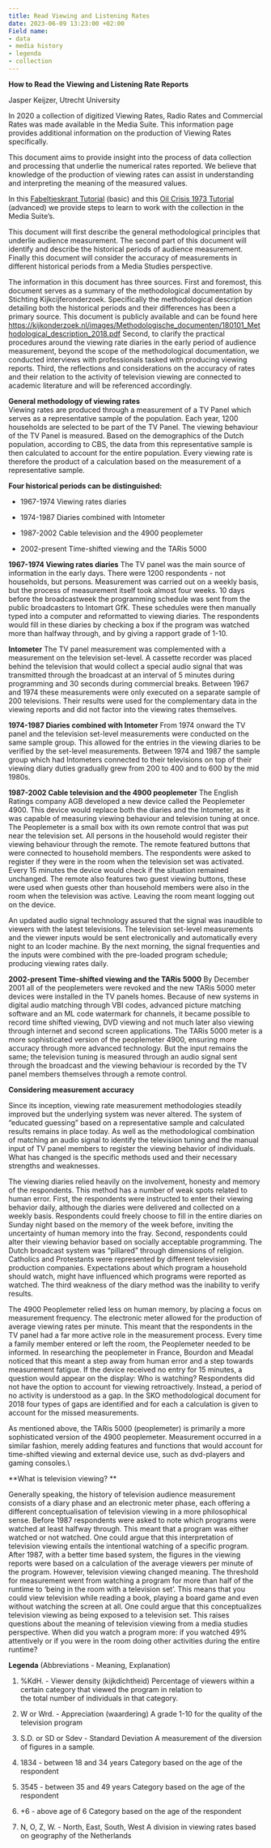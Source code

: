 ```yaml
---
title: Read Viewing and Listening Rates
date: 2023-06-09 13:23:00 +02:00
Field name:
- data
- media history
- legenda
- collection
---
```


**How to Read the Viewing and Listening Rate Reports**

Jasper Keijzer, Utrecht University

In 2020 a collection of digitized Viewing Rates, Radio Rates and Commercial Rates was made available in the Media Suite. This information page provides additional information on the production of Viewing Rates specifically.

This document aims to provide insight into the process of data collection and processing that underlie the numerical rates reported. We believe that knowledge of the production of viewing rates can assist in understanding and interpreting the meaning of the measured values.

In this [Fabeltjeskrant Tutorial](http://https://mediasuite.clariah.nl/learn/subject-tutorials/the-viewing-rates-of-the-fabeltjeskrant) (basic)  and this [Oil Crisis 1973 Tutorial](http://https://mediasuite.clariah.nl/learn/subject-tutorials/viewing-rates-for-television-history) (advanced) we provide steps to learn to work with the collection in the Media Suite’s.

This document will first describe the general methodological principles that underlie audience measurement. The second part of this document will identify and describe the historical periods of audience measurement. Finally this document will consider the accuracy of measurements in different historical periods from a Media Studies perspective.

The information in this document has three sources. First and foremost, this document serves as a summary of the methodological documentation by Stichting Kijkcijferonderzoek. Specifically the methodological description detailing both the historical periods and their differences has been a primary source. This document is publicly available and can be found here https://kijkonderzoek.nl/images/Methodologische_documenten/180101_Methodological_description_2018.pdf
Second, to clarify the practical procedures around the viewing rate diaries in the early period of audience measurement, beyond the scope of the methodological documentation, we conducted interviews with professionals tasked with producing viewing reports.
Third, the reflections and considerations on the accuracy of rates and their relation to the activity of television viewing are connected to academic literature and will be referenced accordingly.

**General methodology of viewing rates**\
Viewing rates are produced through a measurement of a TV Panel which serves as a representative sample of the population. Each year, 1200 households are selected to be part of the TV Panel. The viewing behaviour of the TV Panel is measured. Based on the demographics of the Dutch population, according to CBS, the data from this representative sample is then calculated to account for the entire population. Every viewing rate is therefore the product of a calculation based on the measurement of a representative sample.

**Four historical periods can be distinguished:**

* 1967-1974 Viewing rates diaries

* 1974-1987 Diaries combined with Intometer

* 1987-2002 Cable television and the 4900 peoplemeter

* 2002-present Time-shifted viewing and the TARis 5000

**1967-1974 Viewing rates diaries**
The TV panel was the main source of information in the early days. There were 1200 respondents - not households, but persons. Measurement was carried out on a weekly basis, but the process of measurement itself took almost four weeks. 10 days before the broadcastweek the programming schedule was sent from the public broadcasters to Intomart GfK. These schedules were then manually typed into a computer and reformatted to viewing diaries. The respondents would fill in these diaries by checking a box if the program was watched more than halfway through, and by giving a rapport grade of 1-10.

**Intometer**
The TV panel measurement was complemented with a measurement on the television set-level. A cassette recorder was placed behind the television that would collect a special audio signal that was transmitted through the broadcast at an interval of 5 minutes during programming and 30 seconds during commercial breaks. Between 1967 and 1974 these measurements were only executed on a separate sample of 200 televisions. Their results were used for the complementary data in the viewing reports and did not factor into the viewing rates themselves.

**1974-1987 Diaries combined with Intometer**
From 1974 onward the TV panel and the television set-level measurements were conducted on the same sample group. This allowed for the entries in the viewing diaries to be verified by the set-level measurements. Between 1974 and 1987 the sample group which had Intometers connected to their televisions on top of their viewing diary duties gradually grew from 200 to 400 and to 600 by the mid 1980s.

**1987-2002 Cable television and the 4900 peoplemeter**
The English Ratings company AGB developed a new device called the Peoplemeter 4900. This device would replace both the diaries and the Intometer, as it was capable of measuring viewing behaviour and television tuning at once. The Peoplemeter is a small box with its own remote control that was put near the television set. All persons in the household would register their viewing behaviour through the remote. The remote featured buttons that were connected to household members. The respondents were asked to register if they were in the room when the television set was activated. Every 15 minutes the device would check if the situation remained unchanged. The remote also features two guest viewing buttons, these were used when guests other than household members were also in the room when the television was active. Leaving the room meant logging out on the device.

An updated audio signal technology assured that the signal was inaudible to viewers with the latest televisions. The television set-level measurements and the viewer inputs would be sent electronically and automatically every night to an Icoder machine. By the next morning, the signal frequenties and the inputs were combined with the pre-loaded program schedule; producing viewing rates daily.

**2002-present Time-shifted viewing and the TARis 5000**
By December 2001 all of the peoplemeters were revoked and the new TARis 5000 meter devices were installed in the TV panels homes. Because of new systems in digital audio matching through VBI codes, advanced picture matching software and an ML code watermark for channels, it became possible to record time shifted viewing, DVD viewing and not much later also viewing through internet and second screen applications. The TARis 5000 meter is a more sophisticated version of the peoplemeter 4900, ensuring more accuracy through more advanced technology. But the input remains the same; the television tuning is measured through an audio signal sent through the broadcast and the viewing behaviour is recorded by the TV panel members themselves through a remote control.

**Considering measurement accuracy**

Since its inception, viewing rate measurement methodologies steadily improved but the underlying system was never altered. The system of “educated guessing” based on a representative sample and calculated results remains in place today. As well as the methodological combination of matching an audio signal to identify the television tuning and the manual input of TV panel members to register the viewing behavior of individuals. What has changed is the specific methods used and their necessary strengths and weaknesses.

The viewing diaries relied heavily on the involvement, honesty and memory of the respondents. This method has a number of weak spots related to human error. First, the respondents were instructed to enter their viewing behavior daily, although the diaries were delivered and collected on a weekly basis. Respondents could freely choose to fill in the entire diaries on Sunday night based on the memory of the week before, inviting the uncertainty of human memory into the fray. Second, respondents could alter their viewing behavior based on socially acceptable programming. The Dutch broadcast system was “pillared” through dimensions of religion. Catholics and Protestants were represented by different television production companies. Expectations about which program a household should watch, might have influenced which programs were reported as watched. The third weakness of the diary method was the inability to verify results.

The 4900 Peoplemeter relied less on human memory, by placing a focus on measurement frequency. The electronic meter allowed for the production of average viewing rates per minute. This meant that the respondents in the TV panel had a far more active role in the measurement process. Every time a family member entered or left the room, the Peoplemeter needed to be informed. In researching the peoplemeter in France, Bourdon and Meadal noticed that this meant a step away from human error and a step towards measurement fatigue. If the device received no entry for 15 minutes, a question would appear on the display: Who is watching? Respondents did not have the option to account for viewing retroactively. Instead, a period of no activity is understood as a gap. In the SKO methodological document for 2018 four types of gaps are identified and for each a calculation is given to account for the missed measurements.

As mentioned above, the TARis 5000 (peoplemeter) is primarily a more sophisticated version of the 4900 peoplemeter. Measurement occurred in a similar fashion, merely adding features and functions that would account for time-shifted viewing and external device use, such as dvd-players and gaming consoles.\\

**What is television viewing? **

Generally speaking, the history of television audience measurement consists of a diary phase and an electronic meter phase, each offering a different conceptualisation of television viewing in a more philosophical sense. Before 1987 respondents were asked to note which programs were watched at least halfway through. This meant that a program was either watched or not watched. One could argue that this interpretation of television viewing entails the intentional watching of a specific program.
After 1987, with a better time based system, the figures in the viewing reports were based on a calculation of the average viewers per minute of the program. However, television viewing changed meaning. The threshold for measurement went from watching a program for more than half of the runtime to ‘being in the room with a television set’. This means that you could view television while reading a book, playing a board game and even without watching the screen at all. One could argue that this conceptualizes television viewing as being exposed to a television set. This raises questions about the meaning of television viewing from a media studies perspective. When did you watch a program more: if you watched 49% attentively or if you were in the room doing other activities during the entire runtime?

**Legenda**
\(Abbreviations - Meaning, Explanation)

1. %KdH. - Viewer density (kijkdichtheid)
   Percentage of viewers within a certain category that viewed the program in relation to \
   the total number of individuals in that category.

2. W or Wrd. - Appreciation (waardering)
   A grade 1-10 for the quality of the television program

3. S.D. or SD or Sdev - Standard Deviation
   A measurement of the diversion of figures in a sample.

4. 1834 - between 18 and 34 years
   Category based on the age of the respondent

5. 3545 - between 35 and 49 years
   Category based on the age of the respondent

6. \+6 - above age of 6
   Category based on the age of the respondent

7. N, O, Z, W. - North, East, South, West
   A division in viewing rates based on geography of the Netherlands